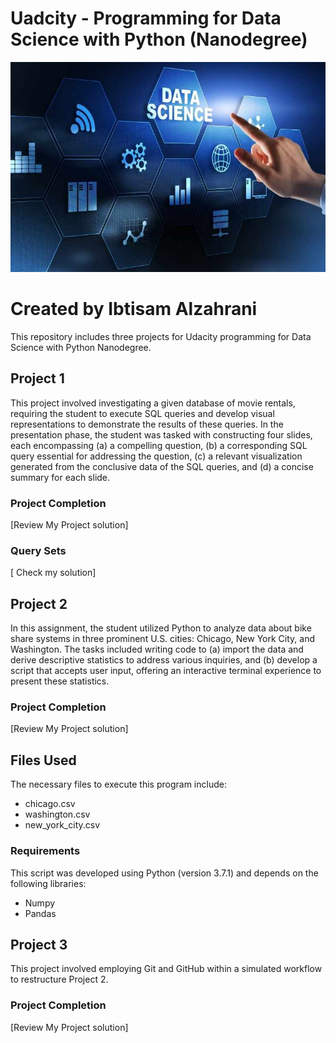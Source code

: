 # Uadcity - Programming for Data Science with Python (Nanodegree)

<img src="https://github.com/Ebtisammjsz/pdsnd_github/blob/master/Image/Data-Science.jpg" width="1200">

# Created by Ibtisam Alzahrani

This repository includes three projects for Udacity programming for Data Science with Python Nanodegree. 
 
## Project 1

This project involved investigating a given database of movie rentals, requiring the student to execute SQL queries and develop visual representations to demonstrate the results of these queries.
In the presentation phase, the student was tasked with constructing four slides, each encompassing (a) a compelling question, (b) a corresponding SQL query essential for addressing the question, (c) a relevant visualization generated from the conclusive data of the SQL queries, and (d) a concise summary for each slide.

### Project Completion

[Review My Project solution]


### Query Sets

[ Check my solution]


## Project 2

In this assignment, the student utilized Python to analyze data about bike share systems in three prominent U.S. cities: Chicago, New York City, and Washington. The tasks included writing code to (a) import the data and derive descriptive statistics to address various inquiries, and (b) develop a script that accepts user input, offering an interactive terminal experience to present these statistics.

### Project Completion

[Review My Project solution]

## Files Used 

The necessary files to execute this program include:
* chicago.csv
* washington.csv
* new_york_city.csv

### Requirements
This script was developed using Python (version 3.7.1) and depends on the following libraries:
* Numpy
* Pandas

## Project 3

 This project involved employing Git and GitHub within a simulated workflow to restructure Project 2.

### Project Completion

[Review My Project solution]

